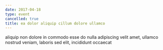 ```yaml
---
date: 2017-04-18
type: event
cancelled: true
title: ea dolor aliquip cillum dolore ullamco
---
```

aliquip non dolore in commodo esse do nulla adipiscing velit amet, ullamco nostrud veniam, laboris sed elit, incididunt occaecat